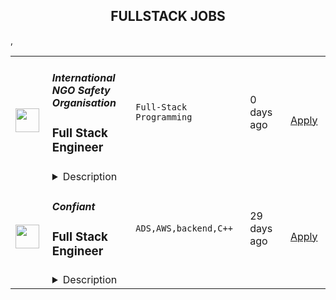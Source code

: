 <div align="center"><h2>FULLSTACK JOBS</h2></div><table><tr>
                <td width="100" height="100" rowspan="2">
                    <img src="https://wwr-pro.s3.amazonaws.com/logos/0081/6499/logo.gif" width="38px" height="auto">
                </td>
                <td width="300">
                    <h5>International NGO Safety Organisation</h5>
                    <h3> Full Stack Engineer</h3>
                </td>
                <td width="300">
                    <code>Full-Stack Programming</code>
                </td>
                <td width="200">
                <text>0 days ago</text>
                </td>
                <td width="100" rowspan="2">
                <a href="https://weworkremotely.com/remote-jobs/international-ngo-safety-organisation-full-stack-engineer" align="right" target="_blank">Apply</a>
                </td>
            </tr>
            <tr>
                <td colspan="3">
                <details><summary>Description</summary>
                <img src="https://we-work-remotely.imgix.net/logos/0081/6499/logo.gif?ixlib=rails-4.0.0&w=50&h=50&dpr=2&fit=fill&auto=compress" />

<p>
  <strong>Headquarters:</strong> The Hague, Netherlands
    <br /><strong>URL:</strong> <a href="https://ngosafety.org">https://ngosafety.org</a>
</p>

<div><br></div><div>
<strong>Job Summary</strong>:<br><br>
</div><div>We are looking for an experienced and talented individual to join our team at our HQ in The Hague (remote-based is an option) as a Full Stack Developer.<br><br>
</div><div>You will be responsible for providing substantial assistance in the design, implementation and maintenance of INSO’s Conflict &amp; Humanitarian Data Centre. The system will be used in contexts where internet bandwidth is very limited. User roles will be defined with different permissions that require interaction with each other across multiple countries. You will help develop the data entry and incident analysis phases of the application with the guidance of the Senior Developer. You will also provide substantial programming assistance for further development and troubleshooting of INSO’s partner and service distribution portal.<br><br>
</div><div>
<strong><br>INSO’s Development Stack:<br></strong><br>
</div><ul>
<li>Angular 8+ with Typescript</li>
<li>Electron Framework (client app) and Service/Web Workers (offline web app)</li>
<li>Visualization development using D3 library and JQuery</li>
<li>Data storage and synchronization using Indexed DB and PouchDB</li>
<li>Google Maps, OpenStreetMap, and PowerBI integration</li>
<li>OpenID Implicit Flow authentication</li>
<li>i18n localization English/French</li>
<li>DevOps using Webpack and Docker containers</li>
<li>js with Express.js framework</li>
<li>Session caching using Redis</li>
<li>OAuth and JWT authentication with Azure AD</li>
<li>Java Spring (boot) with Maven using Apache Tomcat</li>
<li>Clustering with multiple Apache CouchDB NoSQL nodes</li>
<li>NRT Indexing with Apache Solr 8+ using Zookeeper</li>
<li>Docker orchestration using Kubernetes</li>
<li>MS SQL Server replication for 3rd party connections</li>
<li>PHP with Codeigniter using Nginx</li>
<li>Azure MySQL Server</li>
<li>Communication with Twilio, SendGrid and BulkSMS</li>
<li>Azure Serverless Functions with Queue processing</li>
<li>Maintenance and scheduled tasks using cron and Bash</li>
</ul><div>
<strong><br>Qualifications:<br></strong><br>
</div><ul>
<li>Strong understanding of data modeling and storage with both NoSQL and relational DBs</li>
<li>Detail-oriented design skills</li>
<li>Experience with RESTful APIs</li>
<li>Knowledge of modern web and client development with distributed system architectures</li>
<li>Familiarity with Azure and Active Directory, VM server management, DNS, and SSL techniques</li>
<li>Experience in “big data” processing and analysis with dynamic visualizations</li>
<li>Paramount attention to detail in application and data security</li>
<li>Solid understanding of performance testing, deployment strategies, and DevOps</li>
<li>The ability to learn quickly and use innovative technologies</li>
<li>Be a conscientious team worker who meets commitments and deadlines and takes pride in being reliable within a multi-cultural team across different time zones</li>
<li>Outstanding communication skills in English<strong> </strong>
</li>
</ul><div>
<strong><br>Bonus points: <br></strong><br>
</div><ul>
<li>Communication skills in French</li>
<li>Knowledge of Python</li>
<li>Prior humanitarian or NGO experience</li>
<li>Contributed to relevant open source projects or impressive portfolio</li>
<li>Prior work in computer graphics with SVG web technologies</li>
</ul><div>
<strong><br>INSO’s Safeguarding Policy:<br></strong><br>
</div><div>
<br>INSO is fully committed to safe recruitment, selection and vetting of all potential new staff, trustees and volunteers and we will ensure rigorous compliance with our Code of Conduct and Safeguarding policy throughout the recruitment process.<br><br>
</div><div>
<strong><br>Terms &amp; Conditions</strong>:<br><br>
</div><div>
<br>Full-time position based in The Hague, Netherlands, EUR 4750 per month, 8% vacation pay (<em>vakentiengeld) </em> if based in the Netherlands, and 2.5 days of annual leave accrued per month. We provide Basic Premium ONVZ health insurance in the Netherlands. This post is eligible for Highly Skilled Migrant visa sponsorship.  There is the possibility that this position can be remote-based.<br><br>
</div><div>
<strong><br>How to apply</strong>:<br><br>
</div><div>
<br>Interested applicants are requested to send the following to <a href="mailto:jobs@hq.ngosafety.org">jobs@hq.ngosafety.org</a> and reference <strong>“Developer 2022” </strong>in the subject line of the email. Only shortlisted candidates will be contacted.<br><br>
</div><ul>
<li>Updated CV.</li>
<li>A cover letter explaining your motivation and interest in the position.</li>
<li>Any relevant software project samples as links or documents (optional)</li>
</ul><div>
<br>Please do not send any additional information (such as copies of certificates, copies of diplomas, other writing samples, etc.) and keep the total size of your application under 8MB if possible.<br><br>
</div>

<p><strong>To apply:</strong> <a href="https://weworkremotely.com/remote-jobs/international-ngo-safety-organisation-full-stack-engineer">https://weworkremotely.com/remote-jobs/international-ngo-safety-organisation-full-stack-engineer</a></p>

                </details>
                </td>
            </tr>,<tr>
                <td width="100" height="100" rowspan="2">
                    <img src="https://remotive.com/job/1224255/logo" width="38px" height="auto">
                </td>
                <td width="300">
                    <h5>Discourse</h5>
                    <h3>Full Stack Engineer - Customer Solutions Team</h3>
                </td>
                <td width="300">
                    <code>developer,javascript,rails,ruby</code>
                </td>
                <td width="200">
                <text>26 days ago</text>
                </td>
                <td width="100" rowspan="2">
                <a href="https://remotive.com/remote-jobs/software-dev/full-stack-engineer-customer-solutions-team-1224255" align="right" target="_blank">Apply</a>
                </td>
            </tr>
            <tr>
                <td colspan="3">
                <details><summary>Description</summary>
                <div class="h5"><em>Salary dependent on location and experience</em></div>
<p class="h1"> </p>
<p class="h1"><!--block-->About the job</p>
<p>You will work closely with some of Discourse’s largest clients to help them with their extensive customizations. You will also be contributing to Discourse’s core product and official plugins.</p>
<p><!--block--><br>Responsibilities include:<br><br></p>
<ul>
<li><!--block-->Communicate daily with clients and work with them to agree on work priorities</li>
<li><!--block-->Implement and document client features</li>
<li><!--block-->Discuss and decide with internal Discourse teams whether features are appropriate in core, or in client plugins</li>
<li><!--block-->Maintain client-specific features against latest core versions</li>
<li><!--block-->Highlight new critical core features to high-profile clients</li>
<li><!--block-->Schedule and deploy patches and upgrades</li>
</ul>
<p><!--block--><br><strong>About you</strong></p>
<p><!--block--></p>
<ul>
<li>You are an experienced full stack developer who has an interest in proposing and providing direct solutions to aid in customer success. You have excellent written and verbal communication skills and are comfortable working in a fully remote team.</li>
<li>You should be excited about customizing open-source solutions to fit a customer’s requirements.</li>
<li>You have Ruby, Rails and JavaScript experience; Discourse applicants usually complete a paid trial project prior to joining the team.</li>
<li>You should be kind to your co-workers. We believe in a welcoming workplace where people from different backgrounds and cultures work together to create something great.</li>
</ul>
<p> </p>
<p><!--block--><br><strong>About us</strong><br><br></p>
<p>There are many benefits to working at Discourse including a flexible work schedule, 5 weeks of holiday per year, funding for a co-working space, and more! <a href="https://www.discourse.org/team#benefits" rel="nofollow">Learn more</a>.<br><br></p>
<p><!--block--><br><strong>How to Apply</strong></p>
<p><!--block--><br>Please send a detailed cover letter along with your resume to <a href="mailto:jobs+wwr@discourse.org" rel="nofollow">jobs+wwr@discourse.org</a><br><br></p>
<!--block-->
<p><br><br></p>
<img src="https://remotive.com/job/track/1224255/blank.gif?source=public_api" alt=""/>
                </details>
                </td>
            </tr>,<tr>
                <td width="100" height="100" rowspan="2">
                    <img src="https://remotive.com/job/1339259/logo" width="38px" height="auto">
                </td>
                <td width="300">
                    <h5>Confiant</h5>
                    <h3>Full Stack Engineer</h3>
                </td>
                <td width="300">
                    <code>ADS,AWS,backend,C++</code>
                </td>
                <td width="200">
                <text>29 days ago</text>
                </td>
                <td width="100" rowspan="2">
                <a href="https://remotive.com/remote-jobs/software-dev/full-stack-engineer-1339259" align="right" target="_blank">Apply</a>
                </td>
            </tr>
            <tr>
                <td colspan="3">
                <details><summary>Description</summary>
                <p><em>Founded in 2013, Confiant is the cybersecurity leader at protecting people from malicious ads online. We are ridding the digital world of malvertising with every bad ad we detect. Our first-of-its-kind technology makes it easy to see, block, and replace the unwanted ads that threaten people online, hurt brand's reputation, and impact publisher's revenue and resources. Confiant operates as a remote-first company, with half our team working from home in the NYC region and the rest of our team members living worldwide.</em></p>
<p> </p>
<p><strong>Role</strong></p>
<p>Confiant is hiring a Full Stack Engineer to support the continued expansion of our architecture. In this position, you will be responsible for building new features, supporting iterations on existing ones, as well as coming up with and implementing solutions to continue to scale our applications as our business continues on its rapid growth trajectory. Confiant was founded in New York, New York and is fully remote with team members worldwide.</p>
<p> </p>
<p><strong>About the Team</strong></p>
<p>We are a small engineering team that works with bi-weekly sprints, fast code reviews and continuous deployments to answer our clients’ needs. Our tech stack evolves quickly to manage our growing scale and tackle the challenges we take on as a company. We look forward to welcoming new members to our team!</p>
<p> </p>
<p><strong>Responsibilities</strong></p>
<ul>
<li>Develop solutions to support the growing scale of our enterprise solution</li>
<li>Build features that span through the full range of our applications and services</li>
<li>Work closely with our product team and with your peers to design, develop and support web applications, APIs or backend services</li>
<li>Write clean, well-documented code</li>
<li>Write unit tests against your code, to be used in our CI workflow</li>
</ul>
<p> </p>
<p><strong><strong>Requirements</strong></strong></p>
<ul>
<li>Extensive professional experience developing large scale web applications with Python and Javascript (NodeJS + CommonJS)</li>
<li>Experience working on high-scale web applications</li>
<li>In-depth knowledge of object-oriented or functional programming</li>
<li>Experience writing unit tests and integration tests to help maintain or improve our code coverage</li>
</ul>
<p> </p>
<p><strong>Nice To Haves</strong></p>
<ul>
<li>Experience with PHP</li>
<li>Experience with C++</li>
<li>Experience with MySQL and/or PostgreSQL data modeling and query optimization</li>
<li>Experience with Redis or similar in-memory store</li>
<li>Experience with Chromium/CEF, Puppeteer and/or TAXII/Stix </li>
<li>Experience with containerization (specifically Docker) would be a plus</li>
<li>Experience with terraform or other infrastructure-through-code implementation would be a plus</li>
<li>Comfortable with basic Linux server administration tasks</li>
<li>Exposure to the AWS ecosystem (EC2, RDS, VPCs, networking…)</li>
<li>A college degree in Computer Science (or comparable)</li>
</ul>
<p> </p>
<p><strong><strong>Benefits</strong></strong></p>
<ul>
<li>Fully Remote &amp; Distributed</li>
<li>Competitive Salary</li>
<li>Stock Option Plan</li>
<li>Health Care Plan (Medical, Dental &amp; Vision)</li>
<li>Mental Health Benefits</li>
<li>Healthcare &amp; Childcare FSA</li>
<li>Commuter Benefits</li>
<li>Employee Sponsored Disability &amp; Life Insurance</li>
<li>401(k) Plan with Employer Contribution</li>
<li>Enhanced and Extended Family Leave</li>
<li>Unlimited Paid Time Off</li>
<li>Sabbatical</li>
<li>Flexible Working Hours</li>
</ul>
<p><em>Confiant is committed to diversity and inclusivity. We recruit, employ, train, compensate and promote without regard to race, color, national origin, religion, sex, disability, age, citizenship status, genetic information or any other protected classes.</em></p>
<p><em>We strongly encourage women, members of the BIPOC community, members of the LGBTQIA+ community, people with disabilities and people who are neurodivergent to apply.</em></p>
<p><em>To learn more about us, please visit <a href="http://www.confiant.com" rel="nofollow">www.confiant.com</a></em></p>
<p> </p>
<img src="https://remotive.com/job/track/1339259/blank.gif?source=public_api" alt=""/>
                </details>
                </td>
            </tr></table>